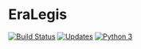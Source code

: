 # EraLegis

[![Build Status](https://travis-ci.org/tiagocordeiro/eralegis.svg?branch=master)](https://travis-ci.org/tiagocordeiro/eralegis)
[![Updates](https://pyup.io/repos/github/tiagocordeiro/eralegis/shield.svg)](https://pyup.io/repos/github/tiagocordeiro/eralegis/)
[![Python 3](https://pyup.io/repos/github/tiagocordeiro/eralegis/python-3-shield.svg)](https://pyup.io/repos/github/tiagocordeiro/eralegis/)
